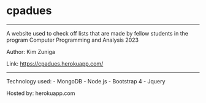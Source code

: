 # cpadues

************************************
A website used to check off lists that are made by fellow students in the program Computer Programming and Analysis 2023

Author: Kim Zuniga

Link: https://cpadues.herokuapp.com/


************************************

Technology used:
    - MongoDB
    - Node.js
    - Bootstrap 4
    - Jquery

Hosted by: herokuapp.com
